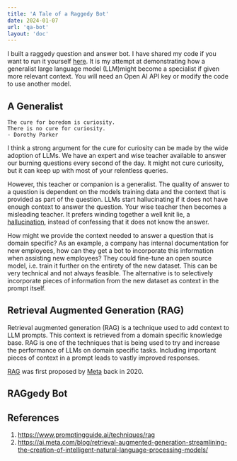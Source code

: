 ```yaml
---
title: 'A Tale of a Raggedy Bot' 
date: 2024-01-07
url: 'qa-bot'
layout: 'doc'
---
```


I built a raggedy question and answer bot.
I have shared my code if you want to run it yourself [here](insert).
It is my attempt at demonstrating how a generalist large language model (LLM)might become a specialist if given more relevant context.
You will need an Open AI API key or modify the code to use another model.

## A Generalist

```
The cure for boredom is curiosity. 
There is no cure for curiosity.
- Dorothy Parker
```

I think a strong argument for the cure for curiosity can be made by the wide adoption of LLMs. 
We have an expert and wise teacher available to answer our burning questions every second of the day.
It might not cure curiosity, but it can keep up with most of your relentless queries.

However, this teacher or companion is a generalist.
The quality of answer to a question is dependent on the models training data and the context that is provided as part of the question.
LLMs start hallucinating if it does not have enough context to answer the question.
Your wise teacher then becomes a misleading teacher.
It prefers winding together a well knit lie, a [hallucination](https://www.promptingguide.ai/risks/factuality), instead of confessing that it does not know the answer.

How might we provide the context needed to answer a question that is domain specific?
As an example, a company has internal documentation for new employees, how can they get a bot to incorporate this information when assisting new employees?
They could fine-tune an open source model, i.e. train it further on the entirety of the new dataset.
This can be very technical and not always feasible.
The alternative is to selectively incorporate pieces of information from the new dataset as context in the prompt itself.


## Retrieval Augmented Generation (RAG)

Retrieval augmented generation (RAG) is a technique used to add context to LLM prompts.
This context is retrieved from a domain specific knowledge base. 
RAG is one of the techniques that is being used to try and increase the performance of LLMs on domain specific tasks. 
Including important pieces of context in a prompt leads to vastly improved responses. 



[RAG](https://ai.meta.com/blog/retrieval-augmented-generation-streamlining-the-creation-of-intelligent-natural-language-processing-models/) was first proposed by [Meta](https://ai.meta.com) back in 2020.

## RAGgedy Bot

## 

## References

1. https://www.promptingguide.ai/techniques/rag
2. https://ai.meta.com/blog/retrieval-augmented-generation-streamlining-the-creation-of-intelligent-natural-language-processing-models/